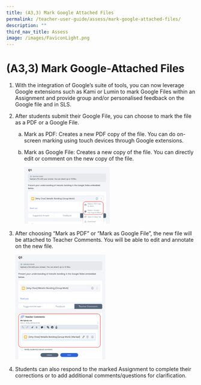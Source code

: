```yaml
---
title: (A3,3) Mark Google Attached Files
permalink: /teacher-user-guide/assess/mark-google-attached-files/
description: ""
third_nav_title: Assess
image: /images/FaviconLight.png
---
```

<h1 id="-3c-mark-google-attached-files">(A3,3) Mark Google-Attached Files</h1>
<ol>
<li>With the integration of Google’s suite of tools, you can now leverage Google extensions such as Kami or Lumin to mark Google Files within an Assignment and provide group and/or personalised feedback on the Google file and in SLS. </li>
<li><p>After students submit their Google File, you can choose to mark the file as a PDF or a Google File. </p>
<ol style="list-style-type: lower-alpha;">
<li>Mark as PDF: Creates a new PDF copy of the file. You can do on-screen marking using touch devices through Google extensions. </li>
<li><p>Mark as Google File: Creates a new copy of the file. You can directly edit or comment on the new copy of the file.</p>
<p><img style="width: 50%;" src="/images/2Teacher/ As-GoogleComment.png"></p>
</li>
</ol>
</li>
<li><p>After choosing “Mark as PDF” or “Mark as Google File”, the new file will be attached to Teacher Comments. You will be able to edit and annotate on the new file. </p>
<p><img style="width: 50%;" src="/images/2Teacher/As-GoogleComment1.png"></p>
</li>
<li><p>Students can also respond to the marked Assignment to complete their corrections or to add additional comments/questions for clarification.</p>
</li>
</ol>